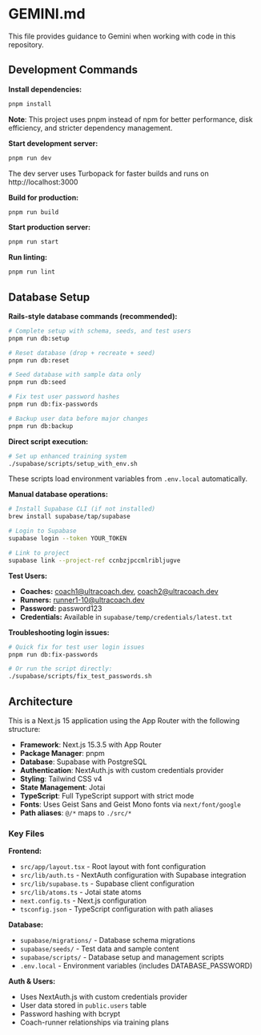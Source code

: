 # GEMINI.md

This file provides guidance to Gemini when working with code in this repository.

## Development Commands

**Install dependencies:**
```bash
pnpm install
```
**Note**: This project uses pnpm instead of npm for better performance, disk efficiency, and stricter dependency management.

**Start development server:**
```bash
pnpm run dev
```
The dev server uses Turbopack for faster builds and runs on http://localhost:3000

**Build for production:**
```bash
pnpm run build
```

**Start production server:**
```bash
pnpm run start
```

**Run linting:**
```bash
pnpm run lint
```

## Database Setup

**Rails-style database commands (recommended):**
```bash
# Complete setup with schema, seeds, and test users
pnpm run db:setup

# Reset database (drop + recreate + seed)
pnpm run db:reset

# Seed database with sample data only
pnpm run db:seed

# Fix test user password hashes
pnpm run db:fix-passwords

# Backup user data before major changes
pnpm run db:backup
```

**Direct script execution:**
```bash
# Set up enhanced training system
./supabase/scripts/setup_with_env.sh
```
These scripts load environment variables from `.env.local` automatically.

**Manual database operations:**
```bash
# Install Supabase CLI (if not installed)
brew install supabase/tap/supabase

# Login to Supabase
supabase login --token YOUR_TOKEN

# Link to project
supabase link --project-ref ccnbzjpccmlribljugve
```

**Test Users:**
- **Coaches:** coach1@ultracoach.dev, coach2@ultracoach.dev
- **Runners:** runner1-10@ultracoach.dev
- **Password:** password123
- **Credentials:** Available in `supabase/temp/credentials/latest.txt`

**Troubleshooting login issues:**
```bash
# Quick fix for test user login issues
pnpm run db:fix-passwords

# Or run the script directly:
./supabase/scripts/fix_test_passwords.sh
```

## Architecture

This is a Next.js 15 application using the App Router with the following structure:

- **Framework**: Next.js 15.3.5 with App Router
- **Package Manager**: pnpm
- **Database**: Supabase with PostgreSQL
- **Authentication**: NextAuth.js with custom credentials provider
- **Styling**: Tailwind CSS v4
- **State Management**: Jotai
- **TypeScript**: Full TypeScript support with strict mode
- **Fonts**: Uses Geist Sans and Geist Mono fonts via `next/font/google`
- **Path aliases**: `@/*` maps to `./src/*`

### Key Files

**Frontend:**
- `src/app/layout.tsx` - Root layout with font configuration
- `src/lib/auth.ts` - NextAuth configuration with Supabase integration
- `src/lib/supabase.ts` - Supabase client configuration
- `src/lib/atoms.ts` - Jotai state atoms
- `next.config.ts` - Next.js configuration
- `tsconfig.json` - TypeScript configuration with path aliases

**Database:**
- `supabase/migrations/` - Database schema migrations
- `supabase/seeds/` - Test data and sample content
- `supabase/scripts/` - Database setup and management scripts
- `.env.local` - Environment variables (includes DATABASE_PASSWORD)

**Auth & Users:**
- Uses NextAuth.js with custom credentials provider
- User data stored in `public.users` table
- Password hashing with bcrypt
- Coach-runner relationships via training plans
